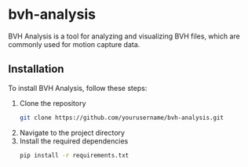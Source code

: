 # bvh-analysis

BVH Analysis is a tool for analyzing and visualizing BVH files, which are commonly used for motion capture data.

## Installation
To install BVH Analysis, follow these steps:

1. Clone the repository
    ```sh
    git clone https://github.com/yourusername/bvh-analysis.git
    ```
2. Navigate to the project directory
3. Install the required dependencies
    ```sh
    pip install -r requirements.txt
    ```